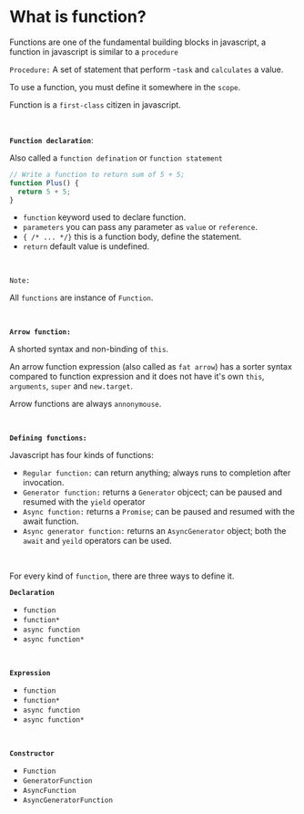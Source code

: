 # What is function?

Functions are one of the fundamental building blocks in javascript, a function in javascript is similar to a `procedure`

`Procedure:`
A set of statement that perform -`task` and `calculates` a value.

To use a function, you must define it somewhere in the `scope`.

Function is a `first-class` citizen in javascript.

<br />

**`Function declaration`**:

Also called a `function defination` or `function statement`

```js
// Write a function to return sum of 5 + 5;
function Plus() {
  return 5 + 5;
}
```

- `function` keyword used to declare function.
- `parameters` you can pass any parameter as `value` or `reference`.
- `{ /* ... */}` this is a function body, define the statement.
- `return` default value is undefined.

<br />

`Note:`

All `functions` are instance of `Function`.

<br />

**`Arrow function:`**

A shorted syntax and non-binding of `this`.

An arrow function expression (also called as `fat arrow`) has a sorter syntax compared to function expression and it does not have it's own `this`, `arguments`, `super` and `new.target`.

Arrow functions are always `annonymouse`.

<br />

**`Defining functions:`**

Javascript has four kinds of functions:

- `Regular function:` can return anything; always runs to completion after invocation.
- `Generator function:` returns a `Generator` objcect; can be paused and resumed with the `yield` operator
- `Async function:` returns a `Promise`; can be paused and resumed with the await function.
- `Async generator function:` returns an `AsyncGenerator` object; both the `await` and `yeild` operators can be used.

<br />

For every kind of `function`, there are three ways to define it.

**`Declaration`**

- `function`
- `function*`
- `async function`
- `async function*`

<br />

**`Expression`**

- `function`
- `function*`
- `async function`
- `async function*`

<br />

**`Constructor`**

- `Function`
- `GeneratorFunction`
- `AsyncFunction`
- `AsyncGeneratorFunction`
